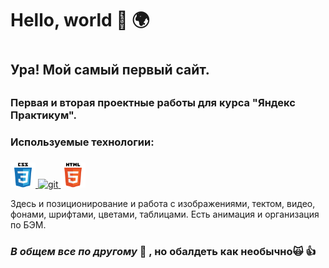 # Hello, world 👋 🌍<h1>
## Ура! Мой самый первый сайт. <h2>
### Первая и вторая проектные работы для курса "Яндекс Практикум".</h3>
### Используемые технологии:<h3>
<p align="left"> <a href="https://www.w3schools.com/css/" target="_blank" rel="noreferrer"> <img src="https://raw.githubusercontent.com/devicons/devicon/master/icons/css3/css3-original-wordmark.svg" alt="css3" width="40" height="40"/> </a> <a href="https://git-scm.com/" target="_blank" rel="noreferrer"> <img src="https://www.vectorlogo.zone/logos/git-scm/git-scm-icon.svg" alt="git" width="40" height="40"/> </a> <a href="https://www.w3.org/html/" target="_blank" rel="noreferrer"> <img src="https://raw.githubusercontent.com/devicons/devicon/master/icons/html5/html5-original-wordmark.svg" alt="html5" width="40" height="40"/> </a> </p>

Здесь и позиционирование и работа с изображениями, тектом, видео, фонами, шрифтами, цветами, таблицами. Есть анимация и организация по БЭМ. <h3>

*В общем все по другому* 🤩 , но **обалдеть как необычно**🙀 👍<h3>
